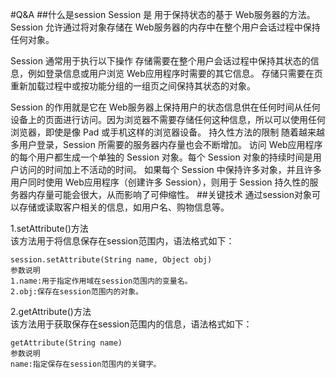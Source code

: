 #Q&A
##什么是session
Session 是 用于保持状态的基于 Web服务器的方法。Session 允许通过将对象存储在 Web服务器的内存中在整个用户会话过程中保持任何对象。

Session 通常用于执行以下操作
存储需要在整个用户会话过程中保持其状态的信息，例如登录信息或用户浏览 Web应用程序时需要的其它信息。
存储只需要在页重新加载过程中或按功能分组的一组页之间保持其状态的对象。  

Session 的作用就是它在 Web服务器上保持用户的状态信息供在任何时间从任何设备上的页面进行访问。因为浏览器不需要存储任何这种信息，所以可以使用任何浏览器，即使是像 Pad 或手机这样的浏览器设备。
持久性方法的限制
随着越来越多用户登录，Session 所需要的服务器内存量也会不断增加。
访问 Web应用程序的每个用户都生成一个单独的 Session 对象。每个 Session 对象的持续时间是用户访问的时间加上不活动的时间。
如果每个 Session 中保持许多对象，并且许多用户同时使用 Web应用程序（创建许多 Session），则用于 Session 持久性的服务器内存量可能会很大，从而影响了可伸缩性。
##关键技术
通过session对象可以存储或读取客户相关的信息，如用户名、购物信息等。

1.setAttribute()方法  
该方法用于将信息保存在session范围内，语法格式如下：

	session.setAttribute(String name, Object obj)
	参数说明
	1.name:用于指定作用域在session范围内的变量名。
	2.obj:保存在session范围内的对象。

2.getAttribute()方法  
该方法用于获取保存在session范围内的信息，语法格式如下：

	getAttribute(String name)
	参数说明
	name:指定保存在session范围内的关键字。
